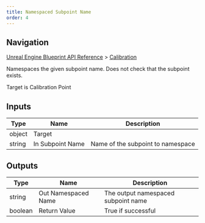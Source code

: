 ```yaml
---
title: Namespaced Subpoint Name
order: 4
---
```

## Navigation

[Unreal Engine Blueprint API Reference](https://dev.epicgames.com/documentation/en-us/unreal-engine/BlueprintAPI) > [Calibration](https://dev.epicgames.com/documentation/en-us/unreal-engine/BlueprintAPI/Calibration)

Namespaces the given subpoint name. Does not check that the subpoint exists.

Target is Calibration Point

## Inputs

| Type | Name | Description |
| --- | --- | --- |
| object | Target |  |
| string | In Subpoint Name | Name of the subpoint to namespace |

## Outputs

| Type | Name | Description |
| --- | --- | --- |
| string | Out Namespaced Name | The output namespaced subpoint name |
| boolean | Return Value | True if successful |
